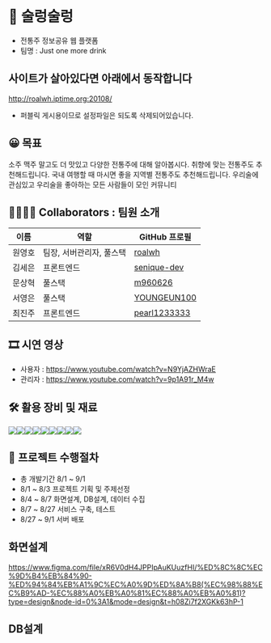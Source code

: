 # 🍶 술렁술렁
* 전통주 정보공유 웹 플랫폼
* 팀명 : Just one more drink 

## 사이트가 살아있다면 아래에서 동작합니다
http://roalwh.iptime.org:20108/
<br/>
* 퍼블릭 게시용이므로 설정파일은 되도록 삭제되어있습니다.

## 😀 목표
소주 맥주 말고도 더 맛있고 다양한 전통주에 대해 알아봅시다.
취향에 맞는 전통주도 추천해드립니다.
국내 여행할 때 마시면 좋을 지역별 전통주도 추천해드립니다. 
우리술에 관심있고 우리술을 좋아하는 모든 사람들이 모인 커뮤니티


## 👨‍👩‍👦‍👦 Collaborators : 팀원 소개
| 이름       | 역할           | GitHub 프로필                               |
|------------|----------------|---------------------------------------------|
| 원영호     | 팀장, 서버관리자, 풀스택 | [roalwh](https://github.com/roalwh) |
| 김세은     | 프론트엔드      | [senique-dev](https://github.com/senique-dev) |
| 문상혁     | 풀스택          | [m960626](https://github.com/m960626) |
| 서영은     | 풀스택          | [YOUNGEUN100](https://github.com/YOUNGEUN100) |
| 최진주     | 프론트엔드      | [pearl1233333](https://github.com/pearl1233333) |

## 🎞 시연 영상
- 사용자 : https://www.youtube.com/watch?v=N9YjAZHWraE
- 관리자 : https://www.youtube.com/watch?v=9p1A91r_M4w

## 🛠 활용 장비 및 재료
<div style="display: flex; flex-direction: row;">
<img src="https://img.shields.io/badge/HTML5-3DDC84?style=flat-square&logo=html&logoColor=white"/>
<img src="https://img.shields.io/badge/CSS3-3DDC84?style=flat-square&logo=css&logoColor=white"/>
<img src="https://img.shields.io/badge/SASS-3DDC84?style=flat-square&logo=SASS&logoColor=white"/>
<img src="https://img.shields.io/badge/JavaScript-3DDC84?style=flat-square&logo=JavaScript&logoColor=white"/>
<img src="https://img.shields.io/badge/react-3DDC84?style=flat-square&logo=react&logoColor=white"/>
<img src="https://img.shields.io/badge/Java-3DDC84?style=flat-square&logo=Java&logoColor=white"/>
<img src="https://img.shields.io/badge/mariaDB-3DDC84?style=flat-square&logo=mariaDB&logoColor=white"/>
<img src="https://img.shields.io/badge/SpringBoot-3DDC84?style=flat-square&logo=SpringBoot&logoColor=white"/>
<img src="https://img.shields.io/badge/JPA-3DDC84?style=flat-square&logo=JPA&logoColor=white"/>
</div>

## 📑 프로젝트 수행절차
- 총 개발기간 8/1 ~ 9/1
- 8/1 ~ 8/3 프로젝트 기획 및 주제선정
- 8/4 ~ 8/7 화면설계, DB설계, 데이터 수집
- 8/7 ~ 8/27 서비스 구축, 테스트
- 8/27 ~ 9/1 서버 배포

## 화면설계
https://www.figma.com/file/xR6V0dH4JPPIpAuKUuzfHI/%ED%8C%8C%EC%9D%B4%EB%84%90-%ED%94%84%EB%A1%9C%EC%A0%9D%ED%8A%B8(%EC%98%88%EC%B9%AD-%EC%88%A0%EB%A0%81%EC%88%A0%EB%A0%81)?type=design&node-id=0%3A1&mode=design&t=h08Zi7f2XGKk63hP-1

## DB설계





